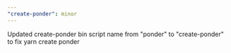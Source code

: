 ```yaml
---
"create-ponder": minor
---
```


Updated create-ponder bin script name from "ponder" to "create-ponder" to fix yarn create ponder
